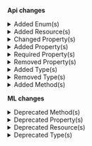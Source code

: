 **Api changes**

<details>
<summary>Added Enum(s)</summary>

- added enum `Frozen` to type `CartState`
</details>

<details>
<summary>Added Resource(s)</summary>

- added resource `/{projectKey}/shipping-methods/matching-cart-location`
</details>

<details>
<summary>Changed Property(s)</summary>

- :warning: changed property `amount` of type `Transaction` from type `TypedMoney` to `CentPrecisionMoney`
</details>

<details>
<summary>Added Property(s)</summary>

- added property `conflictingPrice` to type `DuplicatePriceScopeError`
- added property `cartId` to type `MyQuoteRequestDraft`
- added property `cartVersion` to type `MyQuoteRequestDraft`
- added property `createdAt` to type `AssignedProductSelection`
- added property `quoteState` to type `Quote`
</details>

<details>
<summary>Required Property(s)</summary>

- changed property `discounted` of type `StagedStandalonePrice` to be optional
</details>

<details>
<summary>Removed Property(s)</summary>

- :warning: removed property `conflictingPrices` from type `DuplicatePriceScopeError`
- :warning: removed property `cart` from type `MyQuoteRequestDraft`
- :warning: removed property `version` from type `MyQuoteRequestDraft`
</details>

<details>
<summary>Added Type(s)</summary>

- added type `CartFreezeCartAction`
- added type `CartUnfreezeCartAction`
- added type `DuplicatePriceKeyError`
- added type `ProductPriceKeySetMessage`
- added type `ProductPricesSetMessage`
- added type `StandalonePriceKeySetMessage`
- added type `ProductPriceKeySetMessagePayload`
- added type `ProductPricesSetMessagePayload`
- added type `StandalonePriceKeySetMessagePayload`
- added type `ProductSetPriceKeyAction`
- added type `StandalonePriceSetKeyAction`
</details>

<details>
<summary>Removed Type(s)</summary>

- :warning: removed type `ProductPriceSetMessage`
- :warning: removed type `ProductPriceSetMessagePayload`
</details>

<details>
<summary>Added Method(s)</summary>

- added method `apiRoot.withProjectKey().shippingMethods().matchingCartLocation().get()`
</details>

**ML changes**

<details>
<summary>Deprecated Method(s)</summary>

- method `post /{projectKey}/missing-data/attributes` is deprecated
- method `post /{projectKey}/missing-data/images` is deprecated
- method `post /{projectKey}/missing-data/prices` is deprecated
- method `get /{projectKey}/missing-data/attributes/status/{taskId}` is deprecated
- method `get /{projectKey}/missing-data/images/status/{taskId}` is deprecated
- method `get /{projectKey}/missing-data/prices/status/{taskId}` is deprecated
</details>

<details>
<summary>Deprecated Property(s)</summary>

- property `MissingAttributes::attributeCount` is deprecated
- property `MissingAttributes::attributeCoverage` is deprecated
- property `MissingAttributesMeta::productLevel` is deprecated
- property `MissingAttributesMeta::variantLevel` is deprecated
- property `MissingAttributesPagedQueryResult::meta` is deprecated
- property `MissingDataTaskStatus::result` is deprecated
- property `MissingImagesMeta::productLevel` is deprecated
- property `MissingImagesMeta::variantLevel` is deprecated
- property `MissingImagesPagedQueryResult::meta` is deprecated
- property `MissingImagesTaskStatus::result` is deprecated
- property `MissingPricesMeta::productLevel` is deprecated
- property `MissingPricesMeta::variantLevel` is deprecated
- property `MissingPricesPagedQueryResult::meta` is deprecated
- property `MissingPricesTaskStatus::result` is deprecated
</details>

<details>
<summary>Deprecated Resource(s)</summary>

- resource `/{projectKey}/missing-data` is deprecated
- resource `/{projectKey}/missing-data/attributes` is deprecated
- resource `/{projectKey}/missing-data/images` is deprecated
- resource `/{projectKey}/missing-data/prices` is deprecated
- resource `/{projectKey}/missing-data/attributes/status` is deprecated
- resource `/{projectKey}/missing-data/attributes/status/{taskId}` is deprecated
- resource `/{projectKey}/missing-data/images/status` is deprecated
- resource `/{projectKey}/missing-data/images/status/{taskId}` is deprecated
- resource `/{projectKey}/missing-data/prices/status` is deprecated
- resource `/{projectKey}/missing-data/prices/status/{taskId}` is deprecated
</details>

<details>
<summary>Deprecated Type(s)</summary>

- type `AttributeCount` is deprecated
- type `AttributeCoverage` is deprecated
- type `MissingAttributesDetails` is deprecated
- type `MissingAttributes` is deprecated
- type `MissingAttributesMeta` is deprecated
- type `MissingAttributesSearchRequest` is deprecated
- type `MissingAttributesPagedQueryResult` is deprecated
- type `MissingDataTaskStatus` is deprecated
- type `MissingImages` is deprecated
- type `MissingImagesCount` is deprecated
- type `MissingImagesProductLevel` is deprecated
- type `MissingImagesVariantLevel` is deprecated
- type `MissingImagesMeta` is deprecated
- type `MissingImagesSearchRequest` is deprecated
- type `MissingImagesPagedQueryResult` is deprecated
- type `MissingImagesTaskStatus` is deprecated
- type `MissingPrices` is deprecated
- type `MissingPricesProductCount` is deprecated
- type `MissingPricesProductLevel` is deprecated
- type `MissingPricesVariantLevel` is deprecated
- type `MissingPricesMeta` is deprecated
- type `MissingPricesSearchRequest` is deprecated
- type `MissingPricesPagedQueryResult` is deprecated
- type `MissingPricesTaskStatus` is deprecated
</details>
